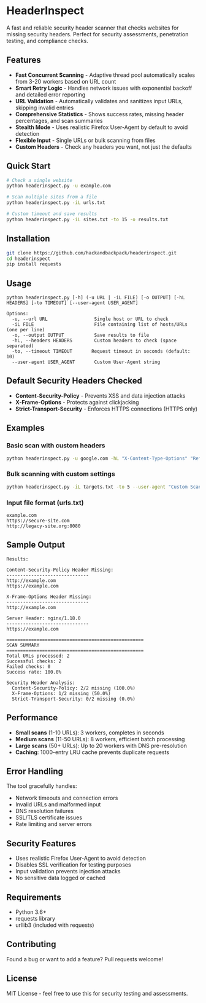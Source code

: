 # HeaderInspect

A fast and reliable security header scanner that checks websites for missing security headers. Perfect for security assessments, penetration testing, and compliance checks.

## Features

- **Fast Concurrent Scanning** - Adaptive thread pool automatically scales from 3-20 workers based on URL count
- **Smart Retry Logic** - Handles network issues with exponential backoff and detailed error reporting
- **URL Validation** - Automatically validates and sanitizes input URLs, skipping invalid entries
- **Comprehensive Statistics** - Shows success rates, missing header percentages, and scan summaries
- **Stealth Mode** - Uses realistic Firefox User-Agent by default to avoid detection
- **Flexible Input** - Single URLs or bulk scanning from files
- **Custom Headers** - Check any headers you want, not just the defaults

## Quick Start

```bash
# Check a single website
python headerinspect.py -u example.com

# Scan multiple sites from a file
python headerinspect.py -iL urls.txt

# Custom timeout and save results
python headerinspect.py -iL sites.txt -to 15 -o results.txt
```

## Installation

```bash
git clone https://github.com/hackandbackpack/headerinspect.git
cd headerinspect
pip install requests
```

## Usage

```
python headerinspect.py [-h] (-u URL | -iL FILE) [-o OUTPUT] [-hL HEADERS] [-to TIMEOUT] [--user-agent USER_AGENT]

Options:
  -u, --url URL                 Single host or URL to check
  -iL FILE                      File containing list of hosts/URLs (one per line)
  -o, --output OUTPUT           Save results to file
  -hL, --headers HEADERS        Custom headers to check (space separated)
  -to, --timeout TIMEOUT       Request timeout in seconds (default: 10)
  --user-agent USER_AGENT       Custom User-Agent string
```

## Default Security Headers Checked

- **Content-Security-Policy** - Prevents XSS and data injection attacks
- **X-Frame-Options** - Protects against clickjacking
- **Strict-Transport-Security** - Enforces HTTPS connections (HTTPS only)

## Examples

### Basic scan with custom headers
```bash
python headerinspect.py -u google.com -hL "X-Content-Type-Options" "Referrer-Policy"
```

### Bulk scanning with custom settings
```bash
python headerinspect.py -iL targets.txt -to 5 --user-agent "Custom Scanner 1.0" -o scan_results.txt
```

### Input file format (urls.txt)
```
example.com
https://secure-site.com
http://legacy-site.org:8080
```

## Sample Output

```
Results:

Content-Security-Policy Header Missing:
------------------------------
http://example.com
https://example.com

X-Frame-Options Header Missing:
------------------------------
http://example.com

Server Header: nginx/1.18.0
------------------------------
https://example.com

==================================================
SCAN SUMMARY
==================================================
Total URLs processed: 2
Successful checks: 2
Failed checks: 0
Success rate: 100.0%

Security Header Analysis:
  Content-Security-Policy: 2/2 missing (100.0%)
  X-Frame-Options: 1/2 missing (50.0%)
  Strict-Transport-Security: 0/2 missing (0.0%)
```

## Performance

- **Small scans** (1-10 URLs): 3 workers, completes in seconds
- **Medium scans** (11-50 URLs): 8 workers, efficient batch processing
- **Large scans** (50+ URLs): Up to 20 workers with DNS pre-resolution
- **Caching**: 1000-entry LRU cache prevents duplicate requests

## Error Handling

The tool gracefully handles:
- Network timeouts and connection errors
- Invalid URLs and malformed input
- DNS resolution failures
- SSL/TLS certificate issues
- Rate limiting and server errors

## Security Features

- Uses realistic Firefox User-Agent to avoid detection
- Disables SSL verification for testing purposes
- Input validation prevents injection attacks
- No sensitive data logged or cached

## Requirements

- Python 3.6+
- requests library
- urllib3 (included with requests)

## Contributing

Found a bug or want to add a feature? Pull requests welcome!

## License

MIT License - feel free to use this for security testing and assessments.